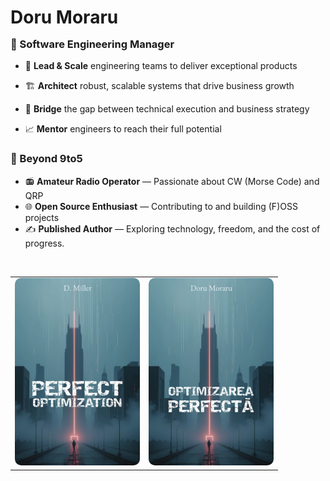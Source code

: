 <div align="left">

  <h1>Doru Moraru</h1>

  <h3 style="margin-top: -3px;">💼 Software Engineering Manager</h3>

  - 🎯 **Lead & Scale** engineering teams to deliver exceptional products

  - 🏗️ **Architect** robust, scalable systems that drive business growth
  
  - 🔧 **Bridge** the gap between technical execution and business strategy

  - 📈 **Mentor** engineers to reach their full potential

  ### 🧩 Beyond 9to5

  - 📻 **Amateur Radio Operator** — Passionate about CW (Morse Code) and QRP
  - 🌐 **Open Source Enthusiast** — Contributing to and building (F)OSS projects
  - ✍️ **Published Author** — Exploring technology, freedom, and the cost of progress.

  <br>

  <table>
    <tr>
      <td align="center" width="50%">
        <img src="./images/Perfect-Optimization-Doru-Moraru-D-Miller-en.jpg" alt="Perfect Optimization" width="200" style="border-radius: 10px;"/>
      </td>
      <td align="center" width="50%">
        <img src="./images/Optimizarea-Perfecta-Doru-Moraru-ro.jpg" alt="Optimizarea Perfecta" width="200" style="border-radius: 10px;"/>
      </td>
    </tr>
  </table>

</div>
